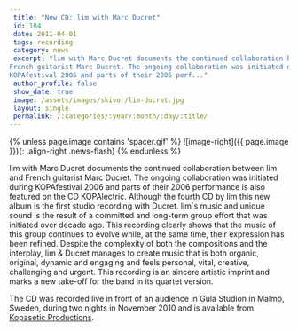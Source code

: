 ```yaml
---
 title: "New CD: lim with Marc Ducret"
 id: 104
 date: 2011-04-01
 tags: recording
 category: news
 excerpt: "lim with Marc Ducret documents the continued collaboration between lim and
French guitarist Marc Ducret. The ongoing collaboration was initiated during
KOPAfestival 2006 and parts of their 2006 perf..."
 author_profile: false
 show_date: true
 image: /assets/images/skivor/lim-ducret.jpg
 layout: single
 permalink: /:categories/:year/:month/:day/:title/
---
```

{% unless page.image contains 'spacer.gif' %}
   ![image-right]({{ page.image }}){: .align-right .news-flash}
{% endunless %}

lim with Marc Ducret documents the continued collaboration between lim and
French guitarist Marc Ducret. The ongoing collaboration was initiated during
KOPAfestival 2006 and parts of their 2006 performance is also featured on the
CD KOPAlectric. Although the fourth CD by lim this new album is the first
studio recording with Ducret. lim´s music and unique sound is the result of a committed and long-term group
effort that was initiated over decade ago. This recording clearly shows that
the music of this group continues to evolve while, at the same time, their
expression has been refined. Despite the complexity of both the compositions
and the interplay, lim & Ducret manages to create music that is both organic,
original, dynamic and engaging and feels personal, vital, creative,
challenging and urgent. This recording is an sincere artistic imprint and
marks a new take-off for the band in its quartet version.



The CD was recorded live in front of an audience in Gula Studion in Malmö,
Sweden, during two nights in November 2010 and is available from <a href="http://www.kopasetic.se/AlbumPP.asp?id=1651">Kopasetic Productions</a>.

